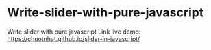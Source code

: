 # Write-slider-with-pure-javascript
Write slider with pure javascript
Link live demo: https://chuotnhat.github.io/slider-in-javascript/
